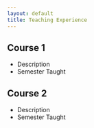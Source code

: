 ```yaml
---
layout: default
title: Teaching Experience
---
```


## Course 1

- Description
- Semester Taught

## Course 2

- Description
- Semester Taught
